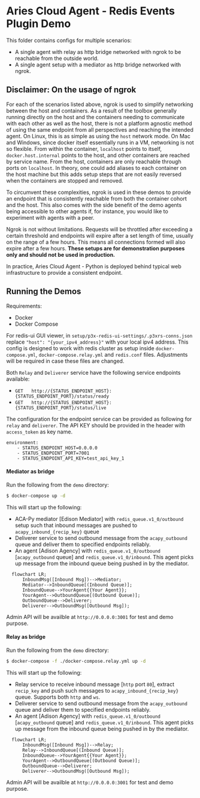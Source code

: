 Aries Cloud Agent - Redis Events Plugin Demo
=================================================

This folder contains configs for multiple scenarios:

- A single agent with relay as http bridge networked with ngrok to be reachable from the outside world.
- A single agent setup with a mediator as http bridge networked with ngrok.

## Disclaimer: On the usage of ngrok

For each of the scenarios listed above, ngrok is used to simplify networking
between the host and containers. As a result of the toolbox generally running
directly on the host and the containers needing to communicate with each other
as well as the host, there is not a platform agnostic method of using the same
endpoint from all perspectives and reaching the intended agent. On Linux, this
is as simple as using the `host` network mode. On Mac and Windows, since docker
itself essentially runs in a VM, networking is not so flexible. From within the
container, `localhost` points to itself, `docker.host.internal` points to the
host, and other containers are reached by service name. From the host,
containers are only reachable through ports on `localhost`. In theory, one could
add aliases to each container on the host machine but this adds setup steps that
are not easily reversed when the containers are stopped and removed.

To circumvent these complexities, ngrok is used in these demos to provide an
endpoint that is consistently reachable from both the container cohort and the
host. This also comes with the side benefit of the demo agents being accessible
to other agents if, for instance, you would like to experiment with agents with
a peer.

Ngrok is not without limitations. Requests will be throttled after exceeding a
certain threshold and endpoints will expire after a set length of time, usually
on the range of a few hours. This means all connections formed will also expire
after a few hours. **These setups are for demonstration purposes only and should
not be used in production.**

In practice, Aries Cloud Agent - Python is deployed behind typical web
infrastructure to provide a consistent endpoint.

## Running the Demos

Requirements:
- Docker
- Docker Compose

For redis-ui GUI viewer, in `setup/p3x-redis-ui-settings/.p3xrs-conns.json` replace `"host": "{your_ipv4_address}"` with your local ipv4 address. This config is designed to work with redis cluster as setup inside `docker-compose.yml`, `docker-compose.relay.yml` and `redis.conf` files. Adjustments will be required in case these files are changed.

Both `Relay` and `Deliverer` service have the following service endpoints available:
- `GET` &emsp; `http://{STATUS_ENDPOINT_HOST}:{STATUS_ENDPOINT_PORT}/status/ready`
- `GET` &emsp; `http://{STATUS_ENDPOINT_HOST}:{STATUS_ENDPOINT_PORT}/status/live`

The configuration for the endpoint service can be provided as following for `relay` and `deliverer`. The API KEY should be provided in the header with `access_token` as key name.

```
environment:
    - STATUS_ENDPOINT_HOST=0.0.0.0
    - STATUS_ENDPOINT_PORT=7001
    - STATUS_ENDPOINT_API_KEY=test_api_key_1
```

#### Mediator as bridge

Run the following from the `demo` directory:

```sh
$ docker-compose up -d
```
This will start up the following:
- ACA-Py mediator [Edison Mediator] with `redis_queue.v1_0/outbound` setup such that inbound messages are pushed to `acapy_inbound_{recip_key}` queue
- Deliverer service to send outbound message from the `acapy_outbound` queue and deliver them to specified endpoints reliably.
- An agent [Adison Agency] with `redis_queue.v1_0/outbound` [`acapy_outbound` queue] and `redis_queue.v1_0/inbound`. This agent picks up message from the inbound queue being pushed in by the mediator.

```mermaid
  flowchart LR;
      InboundMsg([Inbound Msg])-->Mediator;
      Mediator-->InboundQueue[(Inbound Queue)];
      InboundQueue-->YourAgent{{Your Agent}};
      YourAgent-->OutboundQueue[(Outbound Queue)];
      OutboundQueue-->Deliverer;
      Deliverer-->OutboundMsg([Outbound Msg]);
```

Admin API will be availble at `http://0.0.0.0:3001` for test and demo purpose.

#### Relay as bridge

Run the following from the `demo` directory:

```sh
$ docker-compose -f ./docker-compose.relay.yml up -d
```
This will start up the following:
- Relay service to receive inbound message [`http` port `80`], extract `recip_key` and push such messages to `acapy_inbound_{recip_key}` queue. Supports both `http` and `ws`.
- Deliverer service to send outbound message from the `acapy_outbound` queue and deliver them to specified endpoints reliably.
- An agent [Adison Agency] with `redis_queue.v1_0/outbound` [`acapy_outbound` queue] and `redis_queue.v1_0/inbound`. This agent picks up message from the inbound queue being pushed in by the mediator.

```mermaid
  flowchart LR;
      InboundMsg([Inbound Msg])-->Relay;
      Relay-->InboundQueue[(Inbound Queue)];
      InboundQueue-->YourAgent{{Your Agent}};
      YourAgent-->OutboundQueue[(Outbound Queue)];
      OutboundQueue-->Deliverer;
      Deliverer-->OutboundMsg([Outbound Msg]);
```

Admin API will be availble at `http://0.0.0.0:3001` for test and demo purpose.
